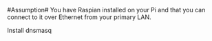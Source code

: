 #Assumption#
You have Raspian installed on your Pi and that you can connect to it over Ethernet from your primary LAN.

Install dnsmasq
